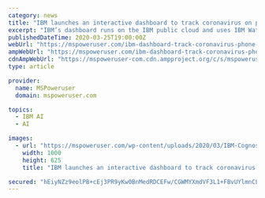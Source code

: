 ```yaml
---
category: news
title: "IBM launches an interactive dashboard to track coronavirus on phone and the web"
excerpt: "IBM’s dashboard runs on the IBM public cloud and uses IBM Watson to access and analyze data from the World Health Organization and multiple national, state and local governments. The dashboard has the following features: An AI-enhanced interactive “Incidents Map” of COVID-19 data and stats, including confirmed cases and more by U.S. state ..."
publishedDateTime: 2020-03-25T19:00:00Z
webUrl: "https://mspoweruser.com/ibm-dashboard-track-coronavirus-phone-and-online/"
ampWebUrl: "https://mspoweruser.com/ibm-dashboard-track-coronavirus-phone-and-online/amp/"
cdnAmpWebUrl: "https://mspoweruser-com.cdn.ampproject.org/c/s/mspoweruser.com/ibm-dashboard-track-coronavirus-phone-and-online/amp/"
type: article

provider:
  name: MSPoweruser
  domain: mspoweruser.com

topics:
  - IBM AI
  - AI

images:
  - url: "https://mspoweruser.com/wp-content/uploads/2020/03/IBM-Cognos-Analytics-Dashboard_County-Level-1000.png"
    width: 1000
    height: 625
    title: "IBM launches an interactive dashboard to track coronavirus on phone and the web"

secured: "hEiyNZz9eolPB+cEj3PR9yKw0BnMedRDCEFw/CGWMYXmdVF3L1+FBvUYlmnCLDxD38CZe1IaF2SYkyFiZshRPbpsD5Pw7h50kAnjsQN1sJ0CgzA2q17NLVMjll2piyeZy7eEk7N8ggRckFFUAvXCmgA78zC8C3IznxDT9AhW7G4DfxsloP6xtmK9urNfk7Rts3BUSXR39DrJLB+HeA59bHFZoMKs1ijdPoY5KWXNFNoLDXCDNiTi1sVl2N0wpJIT7srPVGMv9NbTz4c1TnfhgNhQkNgATKe2ULvCa9y75uchmbnjG6ECrVpck3wB2ZQq;+BAtwNE4ffEqM1r9p8eMkg=="
---
```


